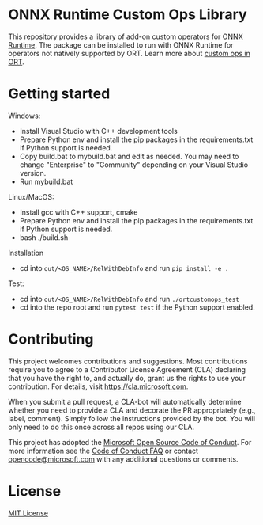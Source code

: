 # ONNX Runtime Custom Ops Library
This repository provides a library of add-on custom operators for [ONNX Runtime](http://onnxruntime.ai). The package can be installed to run with ONNX Runtime for operators not natively supported by ORT. Learn more about [custom ops in ORT](https://www.onnxruntime.ai/docs/how-to/add-custom-op.html). 

# Getting started
Windows:
- Install Visual Studio with C++ development tools
- Prepare Python env and install the pip packages in the requirements.txt if Python support is needed.
- Copy build.bat to mybuild.bat and edit as needed. You may need to change "Enterprise" to "Community" depending on your Visual Studio version.
- Run mybuild.bat

Linux/MacOS:
- Install gcc with C++ support, cmake
- Prepare Python env and install the pip packages in the requirements.txt if Python support is needed.
- bash ./build.sh

Installation
- cd into `out/<OS_NAME>/RelWithDebInfo` and run `pip install -e .`

Test:
- cd into `out/<OS_NAME>/RelWithDebInfo` and run `./ortcustomops_test`
- cd into the repo root and run `pytest test` if the Python support enabled.

# Contributing
This project welcomes contributions and suggestions.  Most contributions require you to agree to a
Contributor License Agreement (CLA) declaring that you have the right to, and actually do, grant us
the rights to use your contribution. For details, visit https://cla.microsoft.com.

When you submit a pull request, a CLA-bot will automatically determine whether you need to provide
a CLA and decorate the PR appropriately (e.g., label, comment). Simply follow the instructions
provided by the bot. You will only need to do this once across all repos using our CLA.

This project has adopted the [Microsoft Open Source Code of Conduct](https://opensource.microsoft.com/codeofconduct/).
For more information see the [Code of Conduct FAQ](https://opensource.microsoft.com/codeofconduct/faq/) or
contact [opencode@microsoft.com](mailto:opencode@microsoft.com) with any additional questions or comments.

# License
[MIT License](LICENSE)
